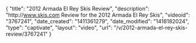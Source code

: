 {
    "title": "2012 Armada El Rey Skis Review",
    "description": "http:\/\/www.skis.com Review for the 2012 Armada El Rey Skis",
    "videoid": "3767241",
    "date_created": "1411361279",
    "date_modified": "1418182024",
    "type": "captivate",
    "layout": "video",
    "url": "\/v\/2012-armada-el-rey-skis-review\/3767241"
}